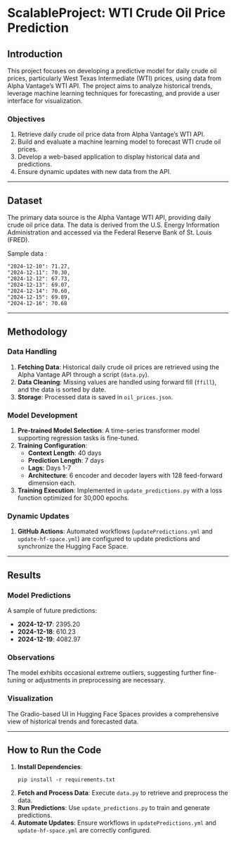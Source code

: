 # ScalableProject: WTI Crude Oil Price Prediction

## Introduction

This project focuses on developing a predictive model for daily crude oil prices, particularly West Texas Intermediate (WTI) prices, using data from Alpha Vantage’s WTI API. The project aims to analyze historical trends, leverage machine learning techniques for forecasting, and provide a user interface for visualization. 

### Objectives

1. Retrieve daily crude oil price data from Alpha Vantage’s WTI API.
2. Build and evaluate a machine learning model to forecast WTI crude oil prices.
3. Develop a web-based application to display historical data and predictions.
4. Ensure dynamic updates with new data from the API.

---

## Dataset

The primary data source is the Alpha Vantage WTI API, providing daily crude oil price data. The data is derived from the U.S. Energy Information Administration and accessed via the Federal Reserve Bank of St. Louis (FRED). 

Sample data :
```
"2024-12-10": 71.27,
"2024-12-11": 70.30,
"2024-12-12": 67.73,
"2024-12-13": 69.07,
"2024-12-14": 70.60,
"2024-12-15": 69.89,
"2024-12-16": 70.68
```

---

## Methodology

### Data Handling
1. **Fetching Data**: Historical daily crude oil prices are retrieved using the Alpha Vantage API through a script (`data.py`).
2. **Data Cleaning**: Missing values are handled using forward fill (`ffill`), and the data is sorted by date.
3. **Storage**: Processed data is saved in `oil_prices.json`.

### Model Development
1. **Pre-trained Model Selection**: A time-series transformer model supporting regression tasks is fine-tuned.
2. **Training Configuration**: 
   - **Context Length**: 40 days
   - **Prediction Length**: 7 days
   - **Lags**: Days 1-7
   - **Architecture**: 6 encoder and decoder layers with 128 feed-forward dimension each.
3. **Training Execution**: Implemented in `update_predictions.py` with a loss function optimized for 30,000 epochs.

### Dynamic Updates
1. **GitHub Actions**: Automated workflows (`updatePredictions.yml` and `update-hf-space.yml`) are configured to update predictions and synchronize the Hugging Face Space.

---

## Results

### Model Predictions
A sample of future predictions:
- **2024-12-17**: 2395.20
- **2024-12-18**: 610.23
- **2024-12-19**: 4082.97

### Observations
The model exhibits occasional extreme outliers, suggesting further fine-tuning or adjustments in preprocessing are necessary.

### Visualization
The Gradio-based UI in Hugging Face Spaces provides a comprehensive view of historical trends and forecasted data.

---

## How to Run the Code

1. **Install Dependencies**:
   ```
   pip install -r requirements.txt
   ```
2. **Fetch and Process Data**:
   Execute `data.py` to retrieve and preprocess the data.
3. **Run Predictions**:
   Use `update_predictions.py` to train and generate predictions.
4. **Automate Updates**:
   Ensure workflows in `updatePredictions.yml` and `update-hf-space.yml` are correctly configured.
